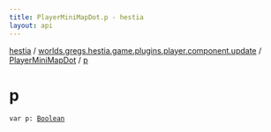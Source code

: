 ```yaml
---
title: PlayerMiniMapDot.p - hestia
layout: api
---
```


<div class='api-docs-breadcrumbs'><a href="../../index.html">hestia</a> / <a href="../index.html">worlds.gregs.hestia.game.plugins.player.component.update</a> / <a href="index.html">PlayerMiniMapDot</a> / <a href="./p.html">p</a></div>

# p

<div class="signature"><code><span class="keyword">var </span><span class="identifier">p</span><span class="symbol">: </span><a href="https://kotlinlang.org/api/latest/jvm/stdlib/kotlin/-boolean/index.html"><span class="identifier">Boolean</span></a></code></div>
